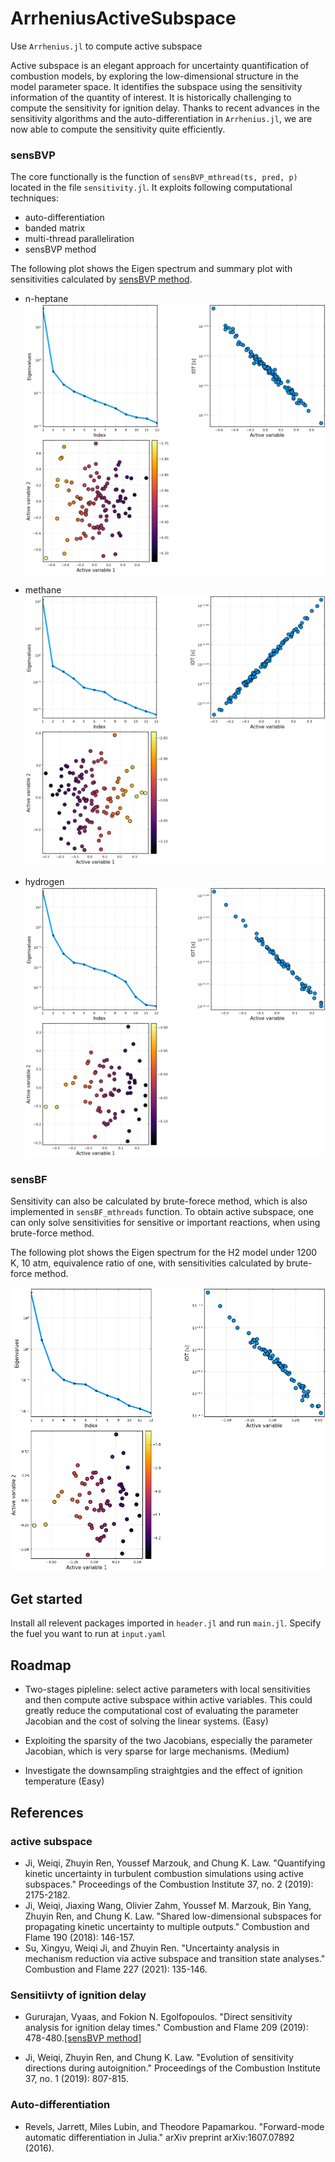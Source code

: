 # ArrheniusActiveSubspace
Use `Arrhenius.jl` to compute active subspace

Active subspace is an elegant approach for uncertainty quantification of combustion models, by exploring the low-dimensional structure in the model parameter space. It identifies the subspace using the sensitivity information of the quantity of interest. It is historically challenging to compute the sensitivity for ignition delay. Thanks to recent advances in the sensitivity algorithms and the auto-differentiation in `Arrhenius.jl`, we are now able to compute the sensitivity quite efficiently.

### sensBVP

The core functionally is the function of `sensBVP_mthread(ts, pred, p)` located in the file `sensitivity.jl`. It exploits following computational techniques:

+ auto-differentiation
+ banded matrix
+ multi-thread paralleliration
+ sensBVP method

The following plot shows the Eigen spectrum and summary plot with sensitivities calculated by [sensBVP method](#sensBVP).

+ n-heptane
![Eigen_n-heptane](./results/nc7h16_nordin1998/eigs_sensBVP_mthread.png)

+ methane
![Eigen_ch4](./results/gri30/eigs_sensBVP_mthread.png)

+ hydrogen
![Eigen_h2](./results/h2o2/eigs_sensBVP_mthread.png)


### sensBF

Sensitivity can also be calculated by brute-forece method, which is also implemented in `sensBF_mthreads` function. To obtain active subspace, one can only solve sensitivities for sensitive or important reactions, when using brute-force method.

The following plot shows the Eigen spectrum for the H2 model under 1200 K, 10 atm, equivalence ratio of one, with sensitivities calculated by brute-force method.

![Eigen_H2](./results/h2o2/eigs_sensBF_mthread.png)

## Get started

Install all relevent packages imported in `header.jl` and run `main.jl`. Specify the fuel you want to run at `input.yaml`

## Roadmap

+ Two-stages pipleline: select active parameters with local sensitivities and then compute active subspace within active variables. This could greatly reduce the computational cost of evaluating the parameter Jacobian and the cost of solving the linear systems. (Easy)

+ Exploiting the sparsity of the two Jacobians, especially the parameter Jacobian, which is very sparse for large mechanisms. (Medium)

+ Investigate the downsampling straightgies and the effect of ignition temperature (Easy)

## References

### active subspace

* Ji, Weiqi, Zhuyin Ren, Youssef Marzouk, and Chung K. Law. "Quantifying kinetic uncertainty in turbulent combustion simulations using active subspaces." Proceedings of the Combustion Institute 37, no. 2 (2019): 2175-2182.
* Ji, Weiqi, Jiaxing Wang, Olivier Zahm, Youssef M. Marzouk, Bin Yang, Zhuyin Ren, and Chung K. Law. "Shared low-dimensional subspaces for propagating kinetic uncertainty to multiple outputs." Combustion and Flame 190 (2018): 146-157.
* Su, Xingyu, Weiqi Ji, and Zhuyin Ren. "Uncertainty analysis in mechanism reduction via active subspace and transition state analyses." Combustion and Flame 227 (2021): 135-146.

### Sensitiivty of ignition delay

* Gururajan, Vyaas, and Fokion N. Egolfopoulos. "Direct sensitivity analysis for ignition delay times." Combustion and Flame 209 (2019): 478-480.[\[sensBVP method\]](#sensBVP)<span id="sensBVP"></span>

* Ji, Weiqi, Zhuyin Ren, and Chung K. Law. "Evolution of sensitivity directions during autoignition." Proceedings of the Combustion Institute 37, no. 1 (2019): 807-815.

### Auto-differentiation

* Revels, Jarrett, Miles Lubin, and Theodore Papamarkou. "Forward-mode automatic differentiation in Julia." arXiv preprint arXiv:1607.07892 (2016).
